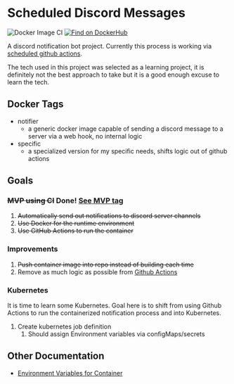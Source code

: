 # Scheduled Discord Messages

![Docker Image CI](https://github.com/mdlopresti/scheduled_discord_messages/workflows/Docker%20Image%20CI/badge.svg) [![Find on DockerHub](https://img.shields.io/badge/On%20DockerHub%3F-Yup-green)](https://hub.docker.com/layers/mdlopresti/scheduled_discord_messages)

A discord notification bot project.  Currently this process is working via [scheduled github actions](https://github.com/mdlopresti/scheduled_discord_messages/actions?query=workflow%3A%22scheduled+message+sending%22).  

The tech used in this project was selected as a learning project, it is definitely not the best approach to take but it is a good enough excuse to learn the tech.

## Docker Tags

- notifier
  - a generic docker image capable of sending a discord message to a server via a web hook, no internal logic
- specific
  - a specialized version for my specific needs, shifts logic out of github actions

## Goals

### ~~MVP using CI~~ Done! [See MVP tag](https://github.com/mdlopresti/scheduled_discord_messages/releases/tag/MVP)

1. ~~Automatically send out notifications to discord server channels~~
2. ~~Use Docker for the runtime environment~~
3. ~~Use GitHub Actions to run the container~~

### Improvements

1. ~~Push container image into repo instead of building each time~~
2. Remove as much logic as possible from [Github Actions](https://github.com/mdlopresti/scheduled_discord_messages/blob/master/.github/workflows/scheduled-messages.yml)

### Kubernetes

It is time to learn some Kubernetes.  Goal here is to shift from using Github Actions to run the containerized notification process and into Kubernetes.

1. Create kubernetes job definition
    1. Should assign Environment variables via configMaps/secrets

## Other Documentation

- [Environment Variables for Container](docs/Environment_Variables.md)
